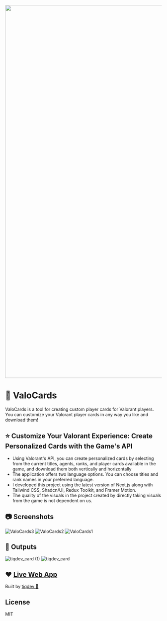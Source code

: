 <div align="center">
  <img width="1200" alt="valocards_og" src="https://github.com/tiqdev/valocards/assets/40075395/c00a6482-9985-4dc4-98fb-09273bfcb858">
</div>

# 🔴 ValoCards

ValoCards is a tool for creating custom player cards for Valorant players. You can customize your Valorant player cards in any way you like and download them!

## ⭐️ Customize Your Valorant Experience: Create Personalized Cards with the Game's API

- Using Valorant's API, you can create personalized cards by selecting from the current titles, agents, ranks, and player cards available in the game, and download them both vertically and horizontally
- The application offers two language options. You can choose titles and rank names in your preferred language.
- I developed this project using the latest version of Next.js along with Tailwind CSS, Shadcn/UI, Redux Toolkit, and Framer Motion.
- The quality of the visuals in the project created by directly taking visuals from the game is not dependent on us.

## 📷 Screenshots

![ValoCards3](https://github.com/tiqdev/valocards/assets/40075395/d17a4cdf-6a7b-45ec-a8aa-29cae4601c44)
![ValoCards2](https://github.com/tiqdev/valocards/assets/40075395/7e18337c-a856-46fe-a011-0d3d50ab2a7a)
![ValoCards1](https://github.com/tiqdev/valocards/assets/40075395/55878f74-0d1b-4830-9eb3-bdecd60dc778)

## 🎉 Outputs

![tiqdev_card (1)](https://github.com/tiqdev/valocards/assets/40075395/0f50a9d6-0ef1-46de-91c1-76d5abaaa831)
![tiqdev_card](https://github.com/tiqdev/valocards/assets/40075395/49541837-2821-487b-9832-89a345ddeec3)

## ❤️ [Live Web App ](https://valocards.vercel.app/)

Built by [tiqdev 💛](https://tiqdev.vercel.app)

## License

MIT
